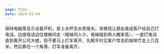 ```yaml
---
page: P231
date: 2024-03-04
---
```


保持电脑等显示设备开机，拿上水杯去水房接水。发微信让朋友装成客户给自己打电话，边接电话边往楼梯间走（楼梯间人少，电梯碰到熟人概率高），一直打电话直到离开公司大楼，但不要马上打车离开，先朝平时见客户常去的咖啡厅走上几百米，然后靠在一个角落，打车准备离开。